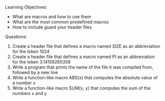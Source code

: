 Learning Objectives:

- What are macros and how to use them
- What are the most common predefined macros
- How to include guard your header files

Questions:

1. Create a header file that defines a macro named SIZE as an abbreviation for the token 1024
2. Create a header file that defines a macro named PI as an abbreviation for the token 3.14159265359
3. Write a program that prints the name of the file it was compiled from, followed by a new line
4. Write a function-like macro ABS(x) that computes the absolute value of a number x
5. Write a function-like macro SUM(x, y) that computes the sum of the numbers x and y

